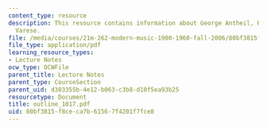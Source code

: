 ```yaml
---
content_type: resource
description: This resource contains information about George Antheil, Henry Cowell,
  Varese.
file: /media/courses/21m-262-modern-music-1900-1960-fall-2006/80bf3815f8ceca7b61567f4201f7fce8_outline_1017.pdf
file_type: application/pdf
learning_resource_types:
- Lecture Notes
ocw_type: OCWFile
parent_title: Lecture Notes
parent_type: CourseSection
parent_uid: d303355b-4e12-b063-c3b8-d10f5ea93b25
resourcetype: Document
title: outline_1017.pdf
uid: 80bf3815-f8ce-ca7b-6156-7f4201f7fce8
---
```

